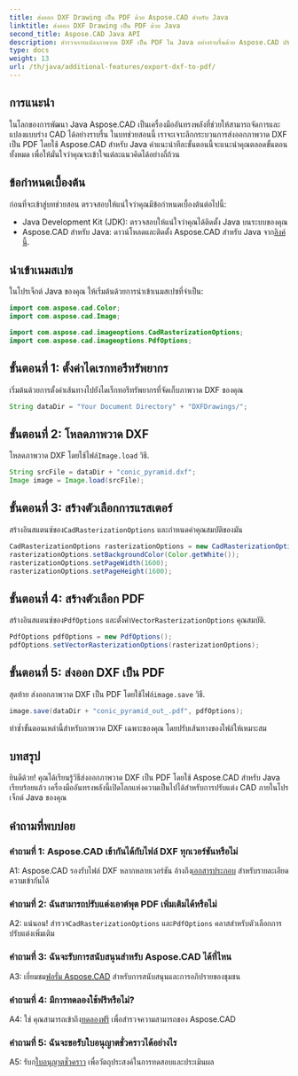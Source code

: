 ```yaml
---
title: ส่งออก DXF Drawing เป็น PDF ด้วย Aspose.CAD สำหรับ Java
linktitle: ส่งออก DXF Drawing เป็น PDF ด้วย Java
second_title: Aspose.CAD Java API
description: สำรวจการแปลงภาพวาด DXF เป็น PDF ใน Java อย่างราบรื่นด้วย Aspose.CAD ปรับปรุงขั้นตอนการทำงาน CAD ของคุณได้อย่างง่ายดาย
type: docs
weight: 13
url: /th/java/additional-features/export-dxf-to-pdf/
---
```

## การแนะนำ

ในโลกของการพัฒนา Java Aspose.CAD เป็นเครื่องมืออันทรงพลังที่ช่วยให้สามารถจัดการและแปลงแบบร่าง CAD ได้อย่างราบรื่น ในบทช่วยสอนนี้ เราจะเจาะลึกกระบวนการส่งออกภาพวาด DXF เป็น PDF โดยใช้ Aspose.CAD สำหรับ Java คำแนะนำทีละขั้นตอนนี้จะแนะนำคุณตลอดขั้นตอนทั้งหมด เพื่อให้มั่นใจว่าคุณจะเข้าใจแต่ละแนวคิดได้อย่างถี่ถ้วน

## ข้อกำหนดเบื้องต้น

ก่อนที่จะเข้าสู่บทช่วยสอน ตรวจสอบให้แน่ใจว่าคุณมีข้อกำหนดเบื้องต้นต่อไปนี้:

- Java Development Kit (JDK): ตรวจสอบให้แน่ใจว่าคุณได้ติดตั้ง Java บนระบบของคุณ
-  Aspose.CAD สำหรับ Java: ดาวน์โหลดและติดตั้ง Aspose.CAD สำหรับ Java จาก[ลิงค์นี้](https://releases.aspose.com/cad/java/).

## นำเข้าเนมสเปซ

ในโปรเจ็กต์ Java ของคุณ ให้เริ่มต้นด้วยการนำเข้าเนมสเปซที่จำเป็น:

```java
import com.aspose.cad.Color;
import com.aspose.cad.Image;

import com.aspose.cad.imageoptions.CadRasterizationOptions;
import com.aspose.cad.imageoptions.PdfOptions;
```

## ขั้นตอนที่ 1: ตั้งค่าไดเรกทอรีทรัพยากร

เริ่มต้นด้วยการตั้งค่าเส้นทางไปยังไดเร็กทอรีทรัพยากรที่จัดเก็บภาพวาด DXF ของคุณ

```java
String dataDir = "Your Document Directory" + "DXFDrawings/";
```

## ขั้นตอนที่ 2: โหลดภาพวาด DXF

 โหลดภาพวาด DXF โดยใช้ไฟล์`Image.load` วิธี.

```java
String srcFile = dataDir + "conic_pyramid.dxf";
Image image = Image.load(srcFile);
```

## ขั้นตอนที่ 3: สร้างตัวเลือกการแรสเตอร์

 สร้างอินสแตนซ์ของ`CadRasterizationOptions` และกำหนดค่าคุณสมบัติของมัน

```java
CadRasterizationOptions rasterizationOptions = new CadRasterizationOptions();
rasterizationOptions.setBackgroundColor(Color.getWhite());
rasterizationOptions.setPageWidth(1600);
rasterizationOptions.setPageHeight(1600);
```

## ขั้นตอนที่ 4: สร้างตัวเลือก PDF

 สร้างอินสแตนซ์ของ`PdfOptions` และตั้งค่า`VectorRasterizationOptions` คุณสมบัติ.

```java
PdfOptions pdfOptions = new PdfOptions();
pdfOptions.setVectorRasterizationOptions(rasterizationOptions);
```

## ขั้นตอนที่ 5: ส่งออก DXF เป็น PDF

 สุดท้าย ส่งออกภาพวาด DXF เป็น PDF โดยใช้ไฟล์`image.save` วิธี.

```java
image.save(dataDir + "conic_pyramid_out_.pdf", pdfOptions);
```

ทำซ้ำขั้นตอนเหล่านี้สำหรับภาพวาด DXF เฉพาะของคุณ โดยปรับเส้นทางของไฟล์ให้เหมาะสม

## บทสรุป

ยินดีด้วย! คุณได้เรียนรู้วิธีส่งออกภาพวาด DXF เป็น PDF โดยใช้ Aspose.CAD สำหรับ Java เรียบร้อยแล้ว เครื่องมืออันทรงพลังนี้เปิดโลกแห่งความเป็นไปได้สำหรับการปรับแต่ง CAD ภายในโปรเจ็กต์ Java ของคุณ

## คำถามที่พบบ่อย

### คำถามที่ 1: Aspose.CAD เข้ากันได้กับไฟล์ DXF ทุกเวอร์ชันหรือไม่

 A1: Aspose.CAD รองรับไฟล์ DXF หลากหลายเวอร์ชัน อ้างถึง[เอกสารประกอบ](https://reference.aspose.com/cad/java/) สำหรับรายละเอียดความเข้ากันได้

### คำถามที่ 2: ฉันสามารถปรับแต่งเอาต์พุต PDF เพิ่มเติมได้หรือไม่

 A2: แน่นอน! สำรวจ`CadRasterizationOptions` และ`PdfOptions` คลาสสำหรับตัวเลือกการปรับแต่งเพิ่มเติม

### คำถามที่ 3: ฉันจะรับการสนับสนุนสำหรับ Aspose.CAD ได้ที่ไหน

 A3: เยี่ยมชม[ฟอรั่ม Aspose.CAD](https://forum.aspose.com/c/cad/19) สำหรับการสนับสนุนและการอภิปรายของชุมชน

### คำถามที่ 4: มีการทดลองใช้ฟรีหรือไม่?

 A4: ใช่ คุณสามารถเข้าถึง[ทดลองฟรี](https://releases.aspose.com/) เพื่อสำรวจความสามารถของ Aspose.CAD

### คำถามที่ 5: ฉันจะขอรับใบอนุญาตชั่วคราวได้อย่างไร

 A5: รับก[ใบอนุญาตชั่วคราว](https://purchase.aspose.com/temporary-license/) เพื่อวัตถุประสงค์ในการทดสอบและประเมินผล